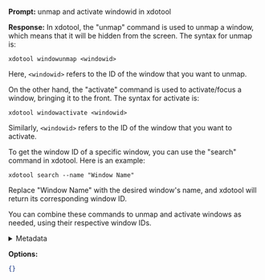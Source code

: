 **Prompt:**
unmap and activate windowid in xdotool

**Response:**
In xdotool, the "unmap" command is used to unmap a window, which means that it will be hidden from the screen. The syntax for unmap is:

```
xdotool windowunmap <windowid>
```

Here, `<windowid>` refers to the ID of the window that you want to unmap.

On the other hand, the "activate" command is used to activate/focus a window, bringing it to the front. The syntax for activate is:

```
xdotool windowactivate <windowid>
```

Similarly, `<windowid>` refers to the ID of the window that you want to activate.

To get the window ID of a specific window, you can use the "search" command in xdotool. Here is an example:

```
xdotool search --name "Window Name"
```

Replace "Window Name" with the desired window's name, and xdotool will return its corresponding window ID.

You can combine these commands to unmap and activate windows as needed, using their respective window IDs.

<details><summary>Metadata</summary>

- Duration: 26653 ms
- Datetime: 2023-10-16T14:54:01.164654
- Model: gpt-3.5-turbo-0613

</details>

**Options:**
```json
{}
```

